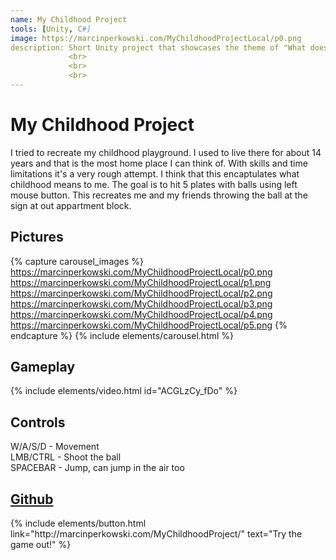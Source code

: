 ```yaml
---
name: My Childhood Project
tools: [Unity, C#]
image: https://marcinperkowski.com/MyChildhoodProjectLocal/p0.png
description: Short Unity project that showcases the theme of "What does your childhood mean to you?"
             <br>
             <br>
             <br>
---
```


# My Childhood Project

I tried to recreate my childhood playground. I used to live there for about 14 years and that is the most home place I can think of. With skills and time limitations it's a very rough attempt. I think that this encaptulates what childhood means to me. The goal is to hit 5 plates with balls using left mouse button. This recreates me and my friends throwing the ball at the sign at out appartment block.


## Pictures

{% capture carousel_images %}
https://marcinperkowski.com/MyChildhoodProjectLocal/p0.png
https://marcinperkowski.com/MyChildhoodProjectLocal/p1.png
https://marcinperkowski.com/MyChildhoodProjectLocal/p2.png
https://marcinperkowski.com/MyChildhoodProjectLocal/p3.png
https://marcinperkowski.com/MyChildhoodProjectLocal/p4.png
https://marcinperkowski.com/MyChildhoodProjectLocal/p5.png
{% endcapture %}
{% include elements/carousel.html %}

## Gameplay

{% include elements/video.html id="ACGLzCy_fDo" %}

## Controls

W/A/S/D  - Movement\
LMB/CTRL - Shoot the ball\
SPACEBAR - Jump, can jump in the air too

## [Github](https://github.com/marcinperkow/MyChildhoodProject)

<p class="text-center" style="display: flex;justify-content: center;">
{% include elements/button.html link="http://marcinperkowski.com/MyChildhoodProject/" text="Try the game out!" %}
</p>